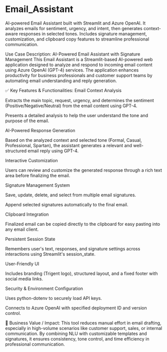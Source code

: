 # Email_Assistant
AI-powered Email Assistant built with Streamlit and Azure OpenAI. It analyzes emails for sentiment, urgency, and intent, then generates context-aware responses in selected tones. Includes signature management, customization, and clipboard copy features to streamline professional communication.

Use Case Description: AI-Powered Email Assistant with Signature Management
This Email Assistant is a Streamlit-based AI-powered web application designed to analyze and respond to incoming email content using Azure OpenAI (GPT-4) services. The application enhances productivity for business professionals and customer support teams by automating email understanding and reply generation.

✅ Key Features & Functionalities:
Email Context Analysis

Extracts the main topic, request, urgency, and determines the sentiment (Positive/Negative/Neutral) from the email content using GPT-4.

Presents a detailed analysis to help the user understand the tone and purpose of the email.

AI-Powered Response Generation

Based on the analyzed context and selected tone (Formal, Casual, Professional, Spartan), the assistant generates a relevant and well-structured email reply using GPT-4.

Interactive Customization

Users can review and customize the generated response through a rich text area before finalizing the email.

Signature Management System

Save, update, delete, and select from multiple email signatures.

Append selected signatures automatically to the final email.

Clipboard Integration

Finalized email can be copied directly to the clipboard for easy pasting into any email client.

Persistent Session State

Remembers user's text, responses, and signature settings across interactions using Streamlit's session_state.

User-Friendly UI

Includes branding (Trigent logo), structured layout, and a fixed footer with social media links.

Security & Environment Configuration

Uses python-dotenv to securely load API keys.

Connects to Azure OpenAI with specified deployment ID and version control.

💼 Business Value / Impact:
This tool reduces manual effort in email drafting, especially in high-volume scenarios like customer support, sales, or internal communication. By combining NLU with customizable templates and signatures, it ensures consistency, tone control, and time efficiency in professional communication.
